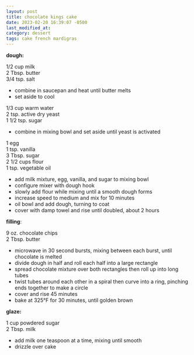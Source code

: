 ```yaml
---
layout: post
title: chocolate kings cake
date: 2023-02-20 16:39:07 -0500
last_modified_at: 
category: dessert
tags: cake french mardigras
---
```


**dough:**

1/2 cup milk  
2 Tbsp. butter  
3/4 tsp. salt  
* combine in saucepan and heat until butter melts
* set aside to cool

1/3 cup warm water  
2 tsp. active dry yeast  
1 1/2 tsp. sugar  
* combine in mixing bowl and set aside until yeast is activated

1 egg  
1 tsp. vanilla  
3 Tbsp. sugar  
2 1/2 cups flour  
1 tsp. vegetable oil  
* add milk mixture, egg, vanilla, and sugar to mixing bowl
* configure mixer with dough hook
* slowly add flour while mixing until a smooth dough forms
* increase speed to medium and mix for 10 minutes
* oil bowl and add dough, turning to coat
* cover with damp towel and rise until doubled, about 2 hours

**filling**:

9 oz. chocolate chips  
2 Tbsp. butter  
* microwave in 30 second bursts, mixing between each burst, until chocolate is melted
* divide dough in half and roll each half into a large rectangle
* spread chocolate mixture over both rectangles then roll up into long tubes
* twist tubes around each other in a spiral then curve into a ring, pinching ends together
  to make a circle
* cover and rise 45 minutes
* bake at 325°F for 30 minutes, until golden brown

**glaze:**

1 cup powdered sugar  
2 Tbsp. milk  
* add milk one teaspoon at a time, mixing until smooth
* drizzle over cake
